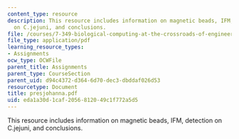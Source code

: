 ```yaml
---
content_type: resource
description: This resource includes information on magnetic beads, IFM, detection
  on C.jejuni, and conclusions.
file: /courses/7-349-biological-computing-at-the-crossroads-of-engineering-and-science-spring-2005/eda1a30d1caf2056812049c1f772a5d5_presjohanna.pdf
file_type: application/pdf
learning_resource_types:
- Assignments
ocw_type: OCWFile
parent_title: Assignments
parent_type: CourseSection
parent_uid: d94c4372-d364-6d70-dec3-dbddaf026d53
resourcetype: Document
title: presjohanna.pdf
uid: eda1a30d-1caf-2056-8120-49c1f772a5d5
---
```

This resource includes information on magnetic beads, IFM, detection on C.jejuni, and conclusions.

